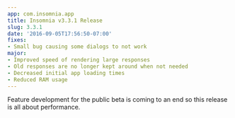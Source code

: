 ```yaml
---
app: com.insomnia.app
title: Insomnia v3.3.1 Release
slug: 3.3.1
date: '2016-09-05T17:56:50-07:00'
fixes:
- Small bug causing some dialogs to not work
major:
- Improved speed of rendering large responses
- Old responses are no longer kept around when not needed
- Decreased initial app loading times
- Reduced RAM usage
---
```


Feature development for the public beta is coming to an end so this release
is all about performance.
